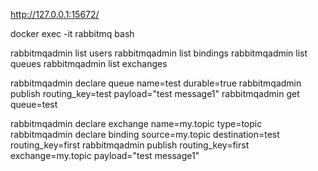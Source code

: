 http://127.0.0.1:15672/

docker exec -it rabbitmq bash

rabbitmqadmin list users
rabbitmqadmin list bindings
rabbitmqadmin list queues
rabbitmqadmin list exchanges

rabbitmqadmin declare queue name=test durable=true
rabbitmqadmin publish routing_key=test payload="test message1"
rabbitmqadmin get queue=test

rabbitmqadmin declare exchange name=my.topic type=topic
rabbitmqadmin declare binding source=my.topic destination=test routing_key=first
rabbitmqadmin publish routing_key=first exchange=my.topic payload="test message1"

